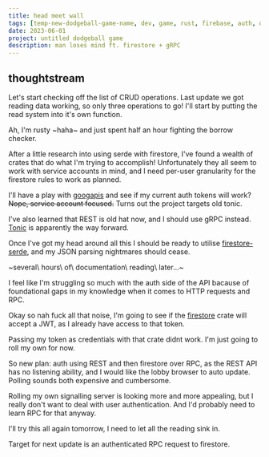 ```yaml
---
title: head meet wall
tags: [temp-new-dodgeball-game-name, dev, game, rust, firebase, auth, oauth2, firestore, gRPC]
date: 2023-06-01
project: untitled dodgeball game
description: man loses mind ft. firestore + gRPC
---
```


## thoughtstream

Let's start checking off the list of CRUD operations. Last update we got reading data working, so only three operations to go! I'll start by putting the read system into it's own function.

Ah, I'm rusty ~haha~ and just spent half an hour fighting the borrow checker. 

After a little research into using serde with firestore, I've found a wealth of crates that do what I'm trying to accomplish! Unfortunately they all seem to work with service accounts in mind, and I need per-user granularity for the firestore rules to work as planned.

I'll have a play with [googapis](https://github.com/mechiru/googapis) and see if my current auth tokens will work? ~~Nope, service account focused.~~ Turns out the project targets old tonic.

I've also learned that REST is old hat now, and I should use gRPC instead. [Tonic](https://github.com/hyperium/tonic) is apparently the way forward.

Once I've got my head around all this I should be ready to utilise [firestore-serde](https://crates.io/crates/firestore-serde), and my JSON parsing nightmares should cease.

~several\ hours\ of\ documentation\ reading\ later...~

I feel like I'm struggling so much with the auth side of the API bacause of foundational gaps in my knowledge when it comes to HTTP requests and RPC.

Okay so nah fuck all that noise, I'm going to see if the [firestore](https://crates.io/crates/firestore) crate will accept a JWT, as I already have access to that token.

Passing my token as credentials with that crate didnt work. I'm just going to roll my own for now. 

So new plan: auth using REST and then firestore over RPC, as the REST API has no listening ability, and I would like the lobby browser to auto update. Polling sounds both expensive and cumbersome.

Rolling my own signalling server is looking more and more appealing, but I really don't want to deal with user authentication. And I'd probably need to learn RPC for that anyway.

I'll try this all again tomorrow, I need to let all the reading sink in.

Target for next update is an authenticated RPC request to firestore.